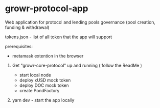 # growr-protocol-app

Web application for protocol and lending pools governance (pool creation, funding &amp; withdrawal)

tokens.json - list of all token that the app will support

prerequisites:

- metamask extention in the browser

1. Get "growr-core-protocol" up and running ( follow the ReadMe )

   - start local node
   - deploy xUSD mock token
   - deploy DOC mock token
   - create PondFactory

2. yarn dev - start the app locally
